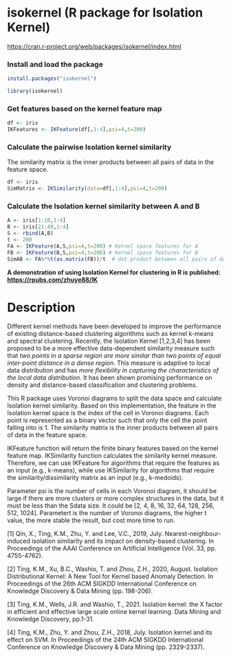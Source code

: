 # isokernel (R package for Isolation Kernel)

https://cran.r-project.org/web/packages/isokernel/index.html


### Install and load the package

```r
install.packages("isokernel")
```
```r
library(isokernel)
```
### Get features based on the kernel feature map 

```r
df <- iris
IKFeatures <- IKFeature(df[,1:4],psi=4,t=200)
```
### Calculate the pairwise Isolation kernel similarity
The similarity matrix is the inner products between all pairs of data in the feature space. 

```r
df <- iris
SimMatrix <- IKSimilarity(data=df[,1:4],psi=4,t=200)
```

### Calculate the Isolation kernel similarity between A and B

```r
A <- iris[1:10,1:4]
B <- iris[21:40,1:4]
S <- rbind(A,B)
t <- 200
FA <- IKFeature(A,S,psi=4,t=200) # Kernel space features for A
FB <- IKFeature(B,S,psi=4,t=200) # Kernel space features for B
SimAB <- FA%*%t(as.matrix(FB))/t  # dot product between all pairs of data in the feature space. 
```

**A demonstration of using Isolation Kernel for clustering in R is published: https://rpubs.com/zhuye88/IK**

# Description 
Different kernel methods have been developed to improve the performance of existing distance-based clustering algorithms such as kernel k-means and spectral clustering. Recently, the Isolation Kernel [1,2,3,4] has been proposed to be a more effective data-dependent similarity measure such that *two points in a sparse region are more similar than two points of equal inter-point distance in a dense region*. This measure is adaptive to local data distribution and has *more flexibility in capturing the characteristics of the local data distribution*. It has been shown promising performance on density and distance-based classification and clustering problems.

This R package uses Voronoi diagrams to split the data space and calculate Isolation kernel similarity. Based on this implementation, the feature in the Isolation kernel space is the index of the cell in Voronoi diagrams. Each point is represented as a binary vector such that only the cell the point falling into is 1. The similarity matrix is the inner products between all pairs of data in the feature space.

IKFeature function will return the finite binary features based on the kernel feature map. IKSimilarity function calculates the similarity kernel measure. Therefore, we can use IKFeature for algorithms that require the features as an input (e.g., k-means), while use IKSimilarity for algorithms that require the similarity/dissimilarity matrix as an input (e.g., k-medoids).

Parameter psi is the number of cells in each Voronoi diagram, it should be large if there are more clusters or more complex structures in the data, but it must be less than the Sdata size. It could be [2, 4, 8, 16, 32, 64, 128, 256, 512, 1024]. Parametert is the number of Voronoi diagrams, the higher t value, the more stable the result, but cost more time to run.

[1] Qin, X., Ting, K.M., Zhu, Y. and Lee, V.C., 2019, July. Nearest-neighbour-induced isolation similarity and its impact on density-based clustering. In Proceedings of the AAAI Conference on Artificial Intelligence (Vol. 33, pp. 4755-4762).

[2] Ting, K.M., Xu, B.C., Washio, T. and Zhou, Z.H., 2020, August. Isolation Distributional Kernel: A New Tool for Kernel based Anomaly Detection. In Proceedings of the 26th ACM SIGKDD International Conference on Knowledge Discovery & Data Mining (pp. 198-206).

[3] Ting, K.M., Wells, J.R. and Washio, T., 2021. Isolation kernel: the X factor in efficient and effective large scale online kernel learning. Data Mining and Knowledge Discovery, pp.1-31.

[4] Ting, K.M., Zhu, Y. and Zhou, Z.H., 2018, July. Isolation kernel and its effect on SVM. In Proceedings of the 24th ACM SIGKDD International Conference on Knowledge Discovery & Data Mining (pp. 2329-2337).

